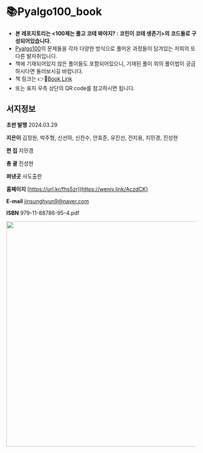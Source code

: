# 📚Pyalgo100_book
- **본 레포지토리는 <100제는 풀고 코테 봐야지? : 코린이 코테 생존기>의 코드들로 구성되어있습니다.**
- [Pyalgo100](https://100.pyalgo.co.kr/)의 문제들을 각자 다양한 방식으로 풀어온 과정들이 담겨있는 저희의 또다른 발자취입니다.  
- 책에 기재되어있지 않은 풀이들도 포함되어있으니, 기재된 풀이 외의 풀이법이 궁금하시다면 둘러보시길 바랍니다.
- 책 링크는 👉📘[Book Link](https://axiomatic-berry-47a.notion.site/100-22080c34f08f47abbd426a228a79ddc5)
- 또는 표지 우측 상단의 QR code를 참고하시면 됩니다.

## 서지정보

  **초판 발행**  2024.03.29

  **지은이**  김정원, 박주형, 신선하, 신찬수, 안효준, 유진선, 전지용, 지민경, 진성현

  **편 집**  지민경

  **총 괄**  진성현

  **펴낸곳**  사도출판


  **홈페이지**  [](https://www.notion.so/100-22080c34f08f47abbd426a228a79ddc5?pvs=21)[https://url.kr/fhs5zr](https://weniv.link/AczdCK)

  **E-mail**  jinsunghyun9@naver.com

  **ISBN**  979-11-88786-95-4.pdf
  
  <img width="596" src="https://github.com/Pyalgo100/Pyalgo100_book/assets/128216954/6b469896-d9d8-4ae2-9776-2f87c9a39e08">
